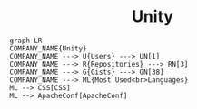 <h1 align="center">Unity</h1>

```mermaid
graph LR
COMPANY_NAME{Unity}
COMPANY_NAME ---> U{Users} ---> UN[1]
COMPANY_NAME ---> R{Repositories} ---> RN[3]
COMPANY_NAME ---> G{Gists} ---> GN[38]
COMPANY_NAME ---> ML{Most Used<br>Languages}
ML --> CSS[CSS]
ML --> ApacheConf[ApacheConf]
```
